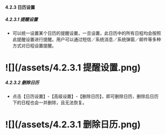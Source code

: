 #### 4.2.3 日历设置
##### 4.2.3.1 提醒设置

* 可以统一设置某个日历的提醒设置，一旦设置，此日历中的所有日程均会按照此提醒设置进行提醒。用户可以通过短信／系统消息／系统弹窗／邮件等多种方式对日程设置提醒。

# ![](/assets/4.2.3.1 提醒设置.png)

##### 4.2.3.2 删除日历

* 点击【日历设置】-【高级设置】-【删除日历】，即可删除日历，删除后日历下的日程也会一并删除，且无法恢复。

# ![](/assets/4.2.3.1 删除日历.png)


